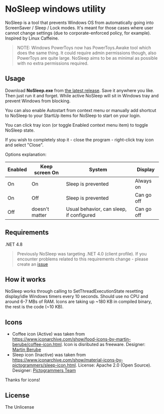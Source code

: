 # NoSleep windows utility
NoSleep is a tool that prevents Windows OS from automatically going into ScreenSaver / Sleep / Lock modes. It's meant for those cases where user cannot change settings (due to corporate-enforced policy, for example). Inspired by Linux Caffeine.

> NOTE: Windows PowerToys now has PowerToys.Awake tool which does the same thing. It could require admin permissions though, also PowerToys are quite large. NoSleep aims to be as minimal as possible with no extra permissions required.

## Usage
Download **NoSleep.exe** from [the latest release](https://github.com/CHerSun/NoSleep/releases/latest). Save it anywhere you like. Then just run it and forget. While active NoSleep will sit in Windows tray and prevent Windows from blocking.

You can also enable Autostart from context menu or manually add shortcut to NoSleep to your StartUp items for NoSleep to start on your login. 

You can click tray icon (or toggle Enabled context menu item) to toggle NoSleep state.

If you wish to completely stop it - close the program - right-click tray icon and select "Close".

Options explanation:

| Enabled | Keep screen On | System | Display |
|---------|----------------|--------|---------|
| On      | On             | Sleep is prevented | Always on |
| On      | Off            | Sleep is prevented | Can go off |
| Off     | doesn't matter | Usual behavior, can sleep, if configured | Can go off |

## Requirements
.NET 4.8

> Previously NoSleep was targeting .NET 4.0 (client profile). If you encounter problems related to this requirements change - please create an [issue](https://github.com/CHerSun/NoSleep/issues)

## How it works
NoSleep works through calling to SetThreadExecutionState resetting display/idle Windows timers every 10 seconds. Should use no CPU and around 6-7 MBs of RAM. Icons are taking up ~180 KB in compiled binary, the rest is the code (~10 KB).

## Icons

* Coffee icon (Active) was taken from https://www.iconarchive.com/show/food-icons-by-martin-berube/coffee-icon.html. Icon is disributed as freeware. Designer: [Martin Berube](https://www.iconarchive.com/artist/martin-berube.html)
* Sleep icon (Inactive) was taken from https://www.iconarchive.com/show/material-icons-by-pictogrammers/sleep-icon.html. License: Apache 2.0 (Open Source). Designer: [Pictogrammers Team](https://www.iconarchive.com/artist/pictogrammers.html)

Thanks for icons!

## License
The Unlicense
